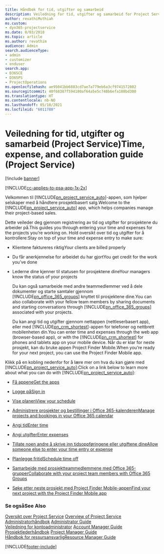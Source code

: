 ```yaml
---
title: Håndbok for tid, utgifter og samarbeid
description: Veiledning for tid, utgifter og samarbeid for Project Service
author: revathiMuthiah
ms.custom:
- dyn365-projectservice
ms.date: 8/03/2018
ms.topic: article
ms.author: revathim
audience: Admin
search.audienceType:
- admin
- customizer
- enduser
search.app:
- D365CE
- D365PS
- ProjectOperations
ms.openlocfilehash: ae95041bb6883cd7ae7a779eb6a3cf9741572802
ms.sourcegitcommit: 40f68387f594180af64a5e5c748b6efa188bd300
ms.translationtype: HT
ms.contentlocale: nb-NO
ms.lasthandoff: 05/10/2021
ms.locfileid: "6011788"
---
```

# <a name="time-expense-and-collaboration-guide-project-service"></a><span data-ttu-id="38756-103">Veiledning for tid, utgifter og samarbeid (Project Service)</span><span class="sxs-lookup"><span data-stu-id="38756-103">Time, expense, and collaboration guide (Project Service)</span></span>

[!include [banner](../includes/psa-now-project-operations.md)]

[!INCLUDE[cc-applies-to-psa-app-1x-2x](../includes/cc-applies-to-psa-app-1x-2x.md)]

<span data-ttu-id="38756-104">Velkommen til [!INCLUDE[pn_project_service_auto](../includes/pn-project-service-auto.md)]-appen, som hjelper selskaper med å håndtere prosjektbasert salg.</span><span class="sxs-lookup"><span data-stu-id="38756-104">Welcome to the [!INCLUDE[pn_project_service_auto](../includes/pn-project-service-auto.md)] app, which helps companies manage their project-based sales.</span></span> 
  
 <span data-ttu-id="38756-105">Dette veileder deg gjennom registrering av tid og utgifter for prosjektene du arbeider på.</span><span class="sxs-lookup"><span data-stu-id="38756-105">This guides you through entering your time and expenses for the projects you’re working on.</span></span> <span data-ttu-id="38756-106">Hold oversikt over tid og utgifter for å kontrollere:</span><span class="sxs-lookup"><span data-stu-id="38756-106">Stay on top of your time and expense entry to make sure:</span></span>  
  
- <span data-ttu-id="38756-107">Klientene faktureres riktig</span><span class="sxs-lookup"><span data-stu-id="38756-107">Your clients are billed properly</span></span>  
  
- <span data-ttu-id="38756-108">Du får anerkjennelse for arbeidet du har gjort</span><span class="sxs-lookup"><span data-stu-id="38756-108">You get credit for the work you’ve done</span></span>  
  
- <span data-ttu-id="38756-109">Lederne dine kjenner til statusen for prosjektene dine</span><span class="sxs-lookup"><span data-stu-id="38756-109">Your managers know the status of your projects</span></span>  
  
  <span data-ttu-id="38756-110">Du kan også samarbeide med andre teammedlemmer ved å dele dokumenter og starte samtaler gjennom [!INCLUDE[pn_office_365_groups](../includes/pn-office-365-groups.md)] knyttet til prosjektene dine.</span><span class="sxs-lookup"><span data-stu-id="38756-110">You can also collaborate with your fellow team members by sharing documents and starting conversations through [!INCLUDE[pn_office_365_groups](../includes/pn-office-365-groups.md)] associated with your projects.</span></span>  
  
  <span data-ttu-id="38756-111">Du kan angi tid og utgifter gjennom nettappen (nettleserbasert app), eller med [!INCLUDE[pn_crm_shortest](../includes/pn-crm-shortest.md)]-appen for telefoner og nettbrett mobilenheten din.</span><span class="sxs-lookup"><span data-stu-id="38756-111">You can enter time and expenses through the web app (browser-based app), or with the [!INCLUDE[pn_crm_shortest](../includes/pn-crm-shortest.md)] for phones and tablets app on your mobile device.</span></span> <span data-ttu-id="38756-112">Når du er klar for neste prosjekt, kan du bruke appen Project Finder Mobile.</span><span class="sxs-lookup"><span data-stu-id="38756-112">When you’re ready for your next project, you can use the Project Finder Mobile app.</span></span>  
  
<span data-ttu-id="38756-113">Klikk på en kobling nedenfor for å lære mer om hva du kan gjøre med [!INCLUDE[pn_project_service_auto](../includes/pn-project-service-auto.md)]:</span><span class="sxs-lookup"><span data-stu-id="38756-113">Click on a link below to learn more about what you can do with [!INCLUDE[pn_project_service_auto](../includes/pn-project-service-auto.md)]:</span></span>  
  
-   [<span data-ttu-id="38756-114">Få appene</span><span class="sxs-lookup"><span data-stu-id="38756-114">Get the apps</span></span>](../psa/get-apps.md)  
  
-   [<span data-ttu-id="38756-115">Logge på</span><span class="sxs-lookup"><span data-stu-id="38756-115">Sign in</span></span>](../psa/sign-in.md)  
  
-   [<span data-ttu-id="38756-116">Vise planen</span><span class="sxs-lookup"><span data-stu-id="38756-116">View your schedule</span></span>](../psa/view-schedule.md)  
  
-   [<span data-ttu-id="38756-117">Administrere prosjekter og bestillinger i Office 365-kalenderen</span><span class="sxs-lookup"><span data-stu-id="38756-117">Manage projects and bookings in your Office 365 calendar</span></span>](../psa/manage-project-bookings-office-365-calendar.md)  
  
-   [<span data-ttu-id="38756-118">Angi tid</span><span class="sxs-lookup"><span data-stu-id="38756-118">Enter time</span></span>](../psa/enter-time.md)  
  
-   [<span data-ttu-id="38756-119">Angi utgifter</span><span class="sxs-lookup"><span data-stu-id="38756-119">Enter expenses</span></span>](../psa/enter-expenses.md)  
  
-   [<span data-ttu-id="38756-120">Tillate noen andre å skrive inn tidsoppføringene eller utgiftene dine</span><span class="sxs-lookup"><span data-stu-id="38756-120">Allow someone else to enter your time entry or expense</span></span>](../psa/allow-someone-else-enter-time-entry-expense.md)  
  
-   [<span data-ttu-id="38756-121">Planlegge fritid</span><span class="sxs-lookup"><span data-stu-id="38756-121">Schedule time off</span></span>](../psa/schedule-time-off.md)  
  
-   [<span data-ttu-id="38756-122">Samarbeide med prosjektteammedlemmene med Office 365-grupper</span><span class="sxs-lookup"><span data-stu-id="38756-122">Collaborate with your project team members with Office 365 Groups</span></span>](../psa/collaborate-project-team-members-office-365-groups.md)  
  
-   [<span data-ttu-id="38756-123">Søke etter neste prosjekt med Project Finder Mobile-appen</span><span class="sxs-lookup"><span data-stu-id="38756-123">Find your next project with the Project Finder Mobile app</span></span>](../psa/find-next-project-finder-mobile-app.md)  
  
### <a name="see-also"></a><span data-ttu-id="38756-124">Se også</span><span class="sxs-lookup"><span data-stu-id="38756-124">See Also</span></span>  
 <span data-ttu-id="38756-125">[Oversikt over Project Service](../psa/overview.md) </span><span class="sxs-lookup"><span data-stu-id="38756-125">[Overview of Project Service](../psa/overview.md) </span></span>  
 <span data-ttu-id="38756-126">[Administratorhåndbok](../psa/admin-guide.md) </span><span class="sxs-lookup"><span data-stu-id="38756-126">[Administrator Guide](../psa/admin-guide.md) </span></span>  
 <span data-ttu-id="38756-127">[Veiledning for kontoadministrator](../psa/account-manager-guide.md) </span><span class="sxs-lookup"><span data-stu-id="38756-127">[Account Manager Guide](../psa/account-manager-guide.md) </span></span>  
 <span data-ttu-id="38756-128">[Prosjektlederhåndbok](../psa/project-manager-guide.md) </span><span class="sxs-lookup"><span data-stu-id="38756-128">[Project Manager Guide](../psa/project-manager-guide.md) </span></span>  
 [<span data-ttu-id="38756-129">Håndbok for ressursansvarlig</span><span class="sxs-lookup"><span data-stu-id="38756-129">Resource Manager Guide</span></span>](../psa/resource-manager-guide.md)   


[!INCLUDE[footer-include](../includes/footer-banner.md)]